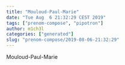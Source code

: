 ```yaml
---
title: "Mouloud-Paul-Marie"
date: "Tue Aug  6 21:32:29 CEST 2019"
tags: ["prenom-compose", "pipotron"]
author: m1ch3l
categories: ["generated"]
slug: "prenom-compose/2019-08-06-21:32:29"
---
```


Mouloud-Paul-Marie
